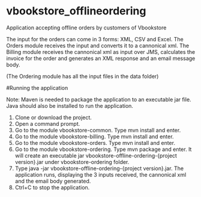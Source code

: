 # vbookstore_offlineordering
Application accepting offline orders by customers of Vbookstore

The input for the orders can come in 3 forms: XML, CSV and Excel. The Orders module receives the input and converts it to a cannonical xml.
The Billing module receives the cannonical xml as input over JMS, calculates the invoice for the order and generates an XML response and an email message body.

(The Ordering module has all the input files in the data folder)

#Running the application

Note: Maven is needed to package the application to an executable jar file. Java should also be installed to run the application. 

1. Clone or download the project.
2. Open a command prompt.
3. Go to the module vbookstore-common. Type mvn install and enter.
4. Go to the module vbookstore-billing. Type mvn install and enter.
5. Go to the module vbookstore-orders. Type mvn install and enter.
6. Go to the module vbookstore-ordering. Type mvn package and enter. It will create an executable jar vbookstore-offline-ordering-{project version}.jar under vbookstore-ordering folder.
7. Type java -jar vbookstore-offline-ordering-{project version}.jar. The application runs, displaying the 3 inputs received, the cannonical xml and the email body generated.
8. Ctrl+C to stop the application.



